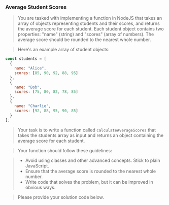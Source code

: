 ### Average Student Scores

> You are tasked with implementing a function in NodeJS that takes an array of objects representing students and their scores, and returns the average score for each student. Each student object contains two properties: "name" (string) and "scores" (array of numbers). The average score should be rounded to the nearest whole number.

> Here's an example array of student objects:

```javascript
const students = [
  {
    name: "Alice",
    scores: [85, 90, 92, 88, 95]
  },
  {
    name: "Bob",
    scores: [75, 80, 82, 78, 85]
  },
  {
    name: "Charlie",
    scores: [92, 88, 95, 90, 85]
  }
];
```

> Your task is to write a function called `calculateAverageScores` that takes the students array as input and returns an object containing the average score for each student.

> Your function should follow these guidelines:

> * Avoid using classes and other advanced concepts. Stick to plain JavaScript.
> * Ensure that the average score is rounded to the nearest whole number.
> * Write code that solves the problem, but it can be improved in obvious ways.

> Please provide your solution code below.